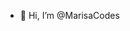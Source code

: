 - 👋 Hi, I’m @MarisaCodes

<!---
MarisaCodes/MarisaCodes is a ✨ special ✨ repository because its `README.md` (this file) appears on your GitHub profile.
You can click the Preview link to take a look at your changes.
--->
